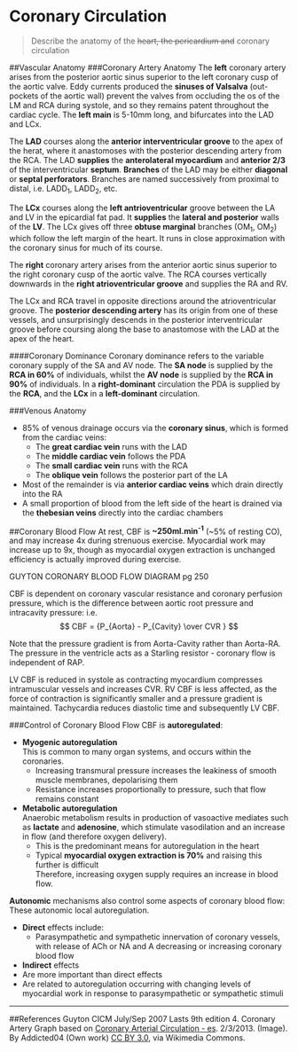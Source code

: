 # Coronary Circulation
>Describe the anatomy of the ~~heart, the pericardium and~~ coronary circulation

##Vascular Anatomy
###Coronary Artery Anatomy
The **left** coronary artery arises from the posterior aortic sinus superior to the left coronary cusp of the aortic valve. Eddy currents produced the **sinuses of Valsalva** (out-pockets of the aortic wall) prevent the valves from occluding the os of the LM and RCA during systole, and so they remains patent throughout the cardiac cycle. The **left main** is 5-10mm long, and bifurcates into the LAD and LCx. 

The **LAD** courses along the **anterior interventricular groove** to the apex of the herat, where it anastomoses with the posterior descending artery from the RCA. The LAD **supplies** the **anterolateral myocardium** and **anterior 2/3** of the interventricular **septum**. **Branches** of the LAD may be either **diagonal** or **septal perforators**. Branches are named successively from proximal to distal, i.e. LADD<sub>1</sub>, LADD<sub>2</sub>, etc.

The **LCx** courses along the **left antrioventricular** groove between the LA and LV in the epicardial fat pad. It **supplies** the **lateral and posterior** walls of the **LV**. The LCx gives off three **obtuse marginal** branches (OM<sub>1</sub>, OM<sub>2</sub>) which follow the left margin of the heart. It runs in close approximation with the coronary sinus for much of its course.

The **right** coronary artery arises from the anterior aortic sinus superior to the right coronary cusp of the aortic valve. The RCA courses vertically downwards in the **right atrioventricular groove** and supplies the RA and RV.

The LCx and RCA travel in opposite directions around the atrioventricular groove. The **posterior descending artery** has its origin from one of these vessels, and unsurprisingly descends in the posterior interventricular groove before coursing along the base to anastomose with the LAD at the apex of the heart.

<object data="resources\coronary.svg" type="image/svg+xml"></object>


####Coronary Dominance
Coronary dominance refers to the variable coronary supply of the SA and AV node. The **SA node** is supplied by the **RCA in 60%** of individuals, whilst the **AV node** is supplied by the **RCA in 90%** of individuals. In a **right-dominant** circulation the PDA is supplied by the **RCA**, and the **LCx** in a **left-dominant** circulation.

###Venous Anatomy
* 85% of venous drainage occurs via the **coronary sinus**, which is formed from the cardiac veins:
  * The **great cardiac vein** runs with the LAD
  * The **middle cardiac vein** follows the PDA
  * The **small cardiac vein** runs with the RCA
  * The **oblique vein** follows the posterior part of the LA
* Most of the remainder is via **anterior cardiac veins** which drain directly into the RA
* A small proportion of blood from the left side of the heart is drained via the **thebesian veins** directly into the cardiac chambers

##Coronary Blood Flow
At rest, CBF is **~250ml.min<sup>-1</sup>** (~5% of resting CO), and may increase 4x during strenuous exercise. Myocardial work may increase up to 9x, though as myocardial oxygen extraction is unchanged efficiency is actually improved during exercise.

GUYTON CORONARY BLOOD FLOW DIAGRAM pg 250


CBF is dependent on coronary vascular resistance and coronary perfusion pressure, which is the difference between aortic root pressure and intracavity pressure: i.e. $$ CBF = {P_{Aorta} - P_{Cavity} \over CVR } $$

Note that the pressure gradient is from Aorta-Cavity rather than Aorta-RA. The pressure in the ventricle acts as a Starling resistor - coronary flow is independent of RAP.

LV CBF is reduced in systole as contracting myocardium compresses intramuscular vessels and increases CVR. RV CBF is less affected, as the force of contraction is significantly smaller and a pressure gradient is maintained. Tachycardia reduces diastolic time and subsequently LV CBF.

###Control of Coronary Blood Flow
CBF is **autoregulated**:
* **Myogenic autoregulation**  
  This is common to many organ systems, and occurs within the coronaries.
  * Increasing transmural pressure increases the leakiness of smooth muscle membranes, depolarising them
  * Resistance increases proportionally to pressure, such that flow remains constant
* **Metabolic autoregulation**  
Anaerobic metabolism results in production of vasoactive mediates such as **lactate** and **adenosine**, which stimulate vasodilation and an increase in flow (and therefore oxygen delivery).
  * This is the predominant means for autoregulation in the heart
  * Typical **myocardial oxygen extraction is 70%** and raising this further is difficult  
  Therefore, increasing oxygen supply requires an increase in blood flow.



**Autonomic** mechanisms also control some aspects of coronary blood flow:  
These autonomic local autoregulation.
* **Direct** effects include:
  * Parasympathetic and sympathetic innervation of coronary vessels, with release of ACh or NA and A decreasing or increasing coronary blood flow
*  **Indirect** effects
  *  Are more important than direct effects
  *  Are related to autoregulation occurring with changing levels of myocardial work in response to parasympathetic or sympathetic stimuli
---
##References
Guyton
CICM July/Sep 2007
Lasts 9th edition
4. Coronary Artery Graph based on [Coronary Arterial Circulation - es](hhttps://commons.wikimedia.org/wiki/File:Coronary_arterial_circulation_-_es.svg). 2/3/2013. (Image). By Addicted04 (Own work) [CC BY 3.0](http://creativecommons.org/licenses/by/3.0), via Wikimedia Commons.